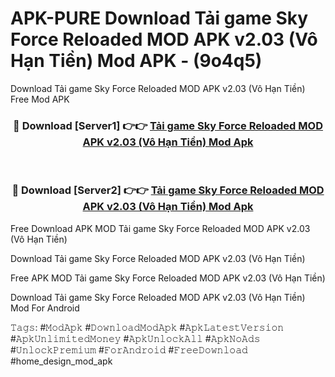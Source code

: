 # APK-PURE Download Tải game Sky Force Reloaded MOD APK v2.03 (Vô Hạn Tiền) Mod APK - (9o4q5)
Download Tải game Sky Force Reloaded MOD APK v2.03 (Vô Hạn Tiền) Free Mod APK

<div align="center">
<h3>🔴 Download [Server1] 👉👉 <a href="https://apk-comot.site?title=Tải_game_Sky_Force_Reloaded_MOD_APK_v2.03_(Vô_Hạn_Tiền)">Tải game Sky Force Reloaded MOD APK v2.03 (Vô Hạn Tiền) Mod Apk</a></h3><br>

<h3>🔴 Download [Server2] 👉👉 <a href="https://apk-comot.site?title=Tải_game_Sky_Force_Reloaded_MOD_APK_v2.03_(Vô_Hạn_Tiền)">Tải game Sky Force Reloaded MOD APK v2.03 (Vô Hạn Tiền) Mod Apk</a></h3>
</div>


Free Download APK MOD Tải game Sky Force Reloaded MOD APK v2.03 (Vô Hạn Tiền)

Download Tải game Sky Force Reloaded MOD APK v2.03 (Vô Hạn Tiền) 

Free APK MOD Tải game Sky Force Reloaded MOD APK v2.03 (Vô Hạn Tiền) 

Download Tải game Sky Force Reloaded MOD APK v2.03 (Vô Hạn Tiền) Mod For Android

𝚃𝚊𝚐𝚜: #𝙼𝚘𝚍𝙰𝚙𝚔 #𝙳𝚘𝚠𝚗𝚕𝚘𝚊𝚍𝙼𝚘𝚍𝙰𝚙𝚔 #𝙰𝚙𝚔𝙻𝚊𝚝𝚎𝚜𝚝𝚅𝚎𝚛𝚜𝚒𝚘𝚗 #𝙰𝚙𝚔𝚄𝚗𝚕𝚒𝚖𝚒𝚝𝚎𝚍𝙼𝚘𝚗𝚎𝚢 #𝙰𝚙𝚔𝚄𝚗𝚕𝚘𝚌𝚔𝙰𝚕𝚕 #𝙰𝚙𝚔𝙽𝚘𝙰𝚍𝚜 #𝚄𝚗𝚕𝚘𝚌𝚔𝙿𝚛𝚎𝚖𝚒𝚞𝚖 #𝙵𝚘𝚛𝙰𝚗𝚍𝚛𝚘𝚒𝚍 #𝙵𝚛𝚎𝚎𝙳𝚘𝚠𝚗𝚕𝚘𝚊𝚍 #home_design_mod_apk
